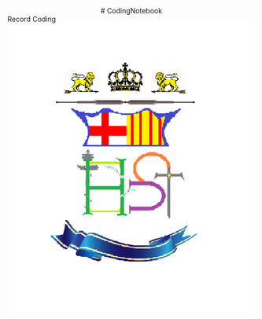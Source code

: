 <center> # CodingNotebook</center>

<div align=left> Record Coding </div>

<div align=center><img width="550" height="590" src="https://github.com/harrytsz/CodingNotebook/blob/master/Pictures/PIC.PNG"/></div>
